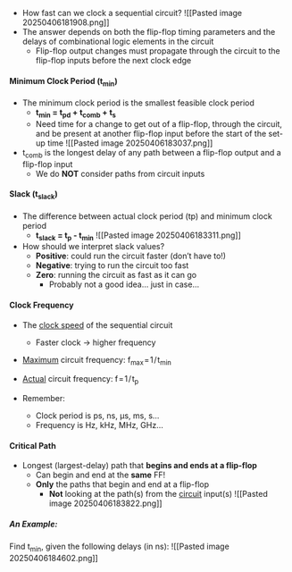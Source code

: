 - How fast can we clock a sequential circuit?
![[Pasted image 20250406181908.png]]
- The answer depends on both the flip-flop timing parameters and the delays of combinational logic elements in the circuit
	- Flip-flop output changes must propagate through the circuit to the flip-flop inputs before the next clock edge

#### Minimum Clock Period (t<sub>min</sub>)
- The minimum clock period is the smallest feasible clock period
	- **t<sub>min</sub> = t<sub>pd</sub> + t<sub>comb</sub> + t<sub>s</sub>**
	- Need time for a change to get out of a flip-flop, through the circuit, and be present at another flip-flop input before the start of the set-up time
![[Pasted image 20250406183037.png]]
- t<sub>comb</sub> is the longest delay of any path between a flip-flop output and a flip-flop input 
	- We do **NOT** consider paths from circuit inputs

#### Slack (t<sub>slack</sub>)
- The difference between actual clock period (tp) and minimum clock period
	- **t<sub>slack</sub> = t<sub>p</sub> - t<sub>min</sub>**
![[Pasted image 20250406183311.png]]
- How should we interpret slack values?
	- **Positive**: could run the circuit faster (don’t have to!)
	- **Negative**: trying to run the circuit too fast
	- **Zero**: running the circuit as fast as it can go
		- Probably not a good idea… just in case…

#### Clock Frequency
- The <u>clock speed</u> of the sequential circuit
	- Faster clock → higher frequency
- <u>Maximum</u> circuit frequency:  f<sub>max</sub> = 1 / t<sub>min</sub>
- <u>Actual</u> circuit frequency:  f = 1 / t<sub>p</sub>

- Remember:
	- Clock period is ps, ns, µs, ms, s…
	- Frequency is Hz, kHz, MHz, GHz…

#### Critical Path
- Longest (largest-delay) path that **begins and ends at a flip-flop** 
	- Can begin and end at the **same** FF!
	- **Only** the paths that begin and end at a flip-flop
		- **Not** looking at the path(s) from the <u>circuit</u> input(s)
![[Pasted image 20250406183822.png]]

##### An Example:
Find t<sub>min</sub>, given the following delays (in ns):
![[Pasted image 20250406184602.png]]

